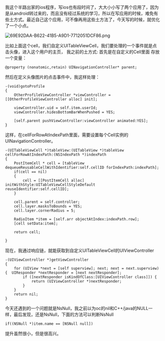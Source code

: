 我这个半路出家的ios程序，写ios也有段时间了，大大小小写了两个应用了，因为是从android转过来的，而且没有经过系统的学习，所以在写应用的时候，难免有些土方式。最近自己这个应用，可不像再用这些土方法了，今天写的时候，就优化了一个小点。


![69E92DAA-B622-41B5-A9D1-7712051DCF86.png](http://upload-images.jianshu.io/upload_images/1261094-defa65ad56f76e00.png?imageMogr2/auto-orient/strip%7CimageView2/2/w/1240)

比如上面这个cell，我们自定义UITableViewCell，我们要处理的一个事件就是点击头像，进入这个用户的主页，
我之前的土方式:
首先是在自定义的Cell里面 存放一个变量：
```
@property (nonatomic,retain) UINavigationController* parent;
```
然后在定义头像图片的点击事件中，我这样处理：
```
-(void)gotoProfile
{
    OtherProfileViewController *viewController = [[OtherProfileViewController alloc] init];
    
    viewController.uid = self.item.userId;
    viewController.hidesBottomBarWhenPushed = YES;
    
    [self.parent pushViewController:viewController animated:YES];
}
```
这样，在cellForRowAtIndexPath里面，需要设置每个Cell实例的UINavigationController。
```
-(UITableViewCell *)tableView:(UITableView *)tableView cellForRowAtIndexPath:(NSIndexPath *)indexPath
{
    PostItemCell * cell = [tableView dequeueReusableCellWithIdentifier:self.cellID forIndexPath:indexPath];
    if(cell == nil)
    {
        cell = [[PostItemCell alloc] initWithStyle:UITableViewCellStyleDefault reuseIdentifier:self.cellID];
    }
    
    cell.parent = self.controller;
    cell.layer.masksToBounds = YES;
    cell.layer.cornerRadius = 5;
    
    RadioItem *item = [self.arr objectAtIndex:indexPath.row];
    [cell setData:item];
    
    return cell;
    
}
```

现在，我通过响应链，就能获取到自定义UITableViewCell的UIViewController
```
-(UIViewController *)getViewController
{
    for (UIView *next = [self superview]; next; next = next.superview) {  UIResponder *nextResponder = [next nextResponder];
        if ([nextResponder isKindOfClass:[UIViewController class]]) {
            return (UIViewController *)nextResponder;
        }
    }
    return nil;
}
```

今天还遇到的一个问题就是NsNull，我之前以为oc的nil和C++/java的NULL一样，最后发现，还是NsNull，下面的方法可以判断NsNull
```
if((NSNull *)item.name == [NSNull null])
```
提升虽然很小，但是很高兴。
